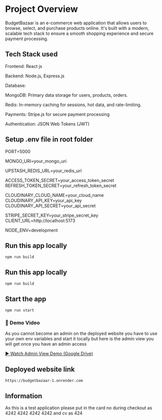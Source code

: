 
# Project Overview

BudgetBazaar is an e-commerce web application that allows users to browse, select, and purchase products online. It's built with a modern, scalable tech stack to ensure a smooth shopping experience and secure payment processing.




## Tech Stack used

Frontend: React js

Backend: Node.js, Express.js

Database:

MongoDB: Primary data storage for users, products, orders.

Redis: In-memory caching for sessions, hot data, and rate-limiting.

Payments: Stripe.js for secure payment processing

Authentication: JSON Web Tokens (JWT)
## Setup .env file in root folder


PORT=5000

MONGO_URI=your_mongo_uri

UPSTASH_REDIS_URL=your_redis_url

ACCESS_TOKEN_SECRET=your_access_token_secret
REFRESH_TOKEN_SECRET=your_refresh_token_secret

CLOUDINARY_CLOUD_NAME=your_cloud_name
CLOUDINARY_API_KEY=your_api_key
CLOUDINARY_API_SECRET=your_api_secret

STRIPE_SECRET_KEY=your_stripe_secret_key
CLIENT_URL=http://localhost:5173

NODE_ENV=development

## Run this app locally

    npm run build
## Run this app locally

    npm run build
## Start the app

    npm run start
### 🎥 Demo Video

As you cannot become an admin on the deployed website you have to use your own env variables and start it locally but here is the admin view you will get once you have an admin access

[▶️ Watch Admin View Demo (Google Drive)](https://drive.google.com/file/d/17KFXWIyqjF8b906VXA8eX1mN2N8PGRhC/preview)




    
## Deployed website link

    https://budgetbazaar-1.onrender.com

## Information

As this is a test application please put in the card no during checkout as 4242 4242 4242 4242   and cv as 424
